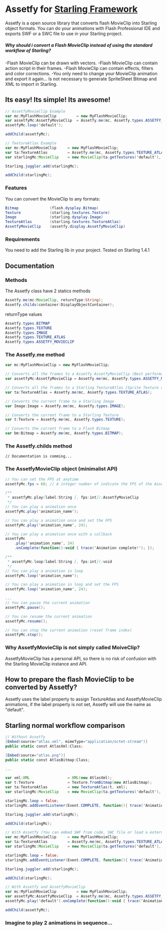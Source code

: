 # Assetfy for [Starling Framework](https://github.com/PrimaryFeather/Starling-Framework)
Assetfy is a open source library that converts flash MovieClip into Starling object formats.
You can do your animations with Flash Professional IDE and exports SWF or a SWC file to use in your Starling project.

##### Why should i convert a Flash MovieClip instead of using the standard workflow of Starling?
-Flash MovieClip can be drawn with vectors.
-Flash MovieClip can contain action script in their frames.
-Flash MovieClip can contain effects, filters and color corrections.
-You only need to change your MovieClip animation and export it again... Is not necessary to generate SpriteSheet Bitmap and XML to import in Starling.

## Its easy! Its simple! Its awesome!

```actionscript
// AssetfyMovieClip Example
var mc:MyFlashMovieClip         = new MyFlashMovieClip;
var assetfyMc:AssetfyMovieClip  = Assetfy.me(mc, Assetfy.types.ASSETFY_MOVIECLIP);
assetfyMc.loop('default');

addChild(assetfyMc);

// TextureAtlas Example
var mc:MyFlashMovieClip     = new MyFlashMovieClip;
var ta:TextureAtlas         = Assetfy.me(mc, Assetfy.types.TEXTURE_ATLAS); // return starling TextureAtlas
var starlingMc:MovieClip    = new MovieClip(ta.getTextures('default'), Starling.current.nativeStage.frameRate); // Starling MovieClip

Starling.juggler.add(starlingMc);

addChild(starlingMc);
```



### Features
You can convert the MovieClip to any formats:

```actionscript
Bitmap              (flash.dysplay.Bitmap)
Texture             (starling.textures.Texture)
Image               (starling.dysplay.Image)
TextureAtlas        (starling.textures.TextureAtlas)
AssetfyMovieClip    (assetfy.display.AssetfyMovieClip)
```

### Requirements
You need to add the Starling lib in your project.
Tested on Starling 1.4.1

## Documentation

### Methods
The Assetfy class have 2 statics methods

```actionscript
Assetfy.me(mc:MovieClip, returnType:String);
Assetfy.childs(container:DisplayObjectContainer);
```

returnType values

```actionscript
Assetfy.types.BITMAP
Assetfy.types.TEXTURE
Assetfy.types.IMAGE
Assetfy.types.TEXTURE_ATLAS
Assetfy.types.ASSETFY_MOVIECLIP
```

### The Assetfy.me method

```actionscript
var mc:MyFlashMovieClip = new MyFlashMovieClip;

// Converts all the frames to a Assetfy AssetfyMovieClip (Best performance in a simple and usefull API)
var assetfyMc:AssetfyMovieClip = Assetfy.me(mc, Assetfy.types.ASSETFY_MOVIECLIP);

// Converts all the frames to a Starling TextureAtlas (Sprite Texture and XML coordinates)
var ta:TextureAtlas = Assetfy.me(mc, Assetfy.types.TEXTURE_ATLAS);

// Converts the current frame to a Starling Image
var Image:Image = Assetfy.me(mc, Assetfy.types.IMAGE);

// Converts the current frame to a Starling Texture
var t:Texture = Assetfy.me(mc, Assetfy.types.TEXTURE);

// Converts the current frame to a Flash Bitmap
var bm:Bitmap = Assetfy.me(mc, Assetfy.types.BITMAP);
```

### The Assetfy.childs method
    // Documentation is comming...

### The AssetfyMovieClip object (minimalist API)
```actionscript
// You can set the FPS at anytime
assetfyMc.fps = 60; // A integer number of indicate the FPS of the AssetfyMovieClip

/**
 * assetfyMc.play(label:String [, fps:int]):AssetfyMovieClip
 */
// You can play a animation once
assetfyMc.play('animation_name');

// You can play a animation once and set the FPS
assetfyMc.play('animation_name', 24);

// You can play a animation once with a callback
assetfyMc
    .play('animation_name', 24)
    .onComplete(function():void { trace('Animation complete!'); });

/**
 * assetfyMc.loop(label:String [, fps:int]):void
 */
// You can play a animation in loop
assetfyMc.loop('animation_name');

// You can play a animation in loop and set the FPS
assetfyMc.loop('animation_name', 24);

...
// You can pause the current animation
assetfyMc.pause();

// You can resume the current animation
assetfyMc.resume();

// You can stop the current animation (reset frame index)
assetfyMc.stop();
```

### Why AssetfyMovieClip is not simply called MoiveClip?
AssetfyMovieClip has a personal API, so there is no risk of confusion with the Starling MovieClip instance and API.

## How to prepare the flash MovieClip to be converted by Assetfy?
Assetfy uses the label property to assign TextureAtlas and AssetfyMovieClip animations, if the label property is not set, Assetfy will use the name as "default".


## Starling normal workflow comparison

```actionscript
// Without Assetfy
[Embed(source="atlas.xml", mimeType="application/octet-stream")]
public static const AtlasXml:Class;

[Embed(source="atlas.png")]
public static const AtlasBitmap:Class;

...

var xml:XML                 = XML(new AtlasXml);
var t:Texture               = Texture.fromBitmap(new AtlasBitmap);
var ta:TextureAtlas         = new TextureAtlas(t, xml);
var starlingMc:MovieClip    = new MovieClip(ta.getTextures('default'), Starling.current.nativeStage.frameRate);

starlingMc.loop = false;
starlingMc.addEventListener(Event.COMPLETE, function(){ trace('Animation complete') });

Starling.juggler.add(starlingMc);

addChild(starlingMc);

// With Assetfy (You can embed SWF from code, SWC file or load a external file)
var mc:MyFlashMovieClip     = new MyFlashMovieClip;
var ta:TextureAtlas         = Assetfy.me(mc, Assetfy.types.TEXTURE_ATLAS);
var starlingMc:MovieClip    = new MovieClip(ta.getTextures('default'), Starling.current.nativeStage.frameRate);

starlingMc.loop = false;
starlingMc.addEventListener(Event.COMPLETE, function(){ trace('Animation complete') });

Starling.juggler.add(starlingMc);

addChild(starlingMc);

// With Assetfy and AssetfyMovieClip
var mc:MyFlashMovieClip         = new MyFlashMovieClip;
var assetfyMc:AssetfyMovieClip  = Assetfy.me(mc, Assetfy.types.ASSETFY_MOVIECLIP);
assetfyMc.play('default').onComplete(function():void { trace('Animation complete!'); });

addChild(assetfyMc);
```


### Imagine to play 2 animations in sequence...
